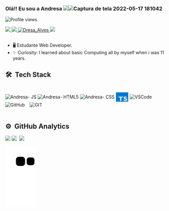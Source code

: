 ### Olá!! Eu sou a Andresa <img src="https://raw.githubusercontent.com/kaueMarques/kaueMarques/master/hi.gif" width="2px">![Captura de tela 2022-05-17 181042](https://user-images.githubusercontent.com/94997593/173963574-8169f70c-42b8-4df4-aa53-87d321131f28.jpg)


<p align="left"> <img src="https://komarev.com/ghpvc/?username=Andresa-Alves-Ribeiro&color=ff69b4&style=for-the-badge" alt="Profile views" /> </p>

<div>
  <a href="mailto:andresa_15ga@hotmail.com">
    <img src="https://img.shields.io/badge/-Gmail-%23333?style=for-the-badge&logo=gmail&logoColor=red" target="_blank">
  </a>
  <a href="https://www.linkedin.com/in/andresa-alves-ribeiro/" target="blank">
    <img src="https://img.shields.io/badge/-LinkedIn-%230077B5?style=for-the-badge&logo=linkedin&logoColor=white" target="_blank">
  </a>
  <a href="https://twitter.com/Dresa_Alves" target="blank">
    <img src="https://img.shields.io/twitter/follow/Dresa_Alves?style=for-the-badge" alt="Dresa_Alves" />
  </a> 
  <a href="https://www.instagram.com/dresa.alves" target="_blank"><img src="https://img.shields.io/badge/-Instagram-%23E4405F?style=for-the-badge&logo=instagram&logoColor=white" target="_blank"></a>
</div>

##

- 🖥️ Estudante Web Developer.
- ✨ Curiosity: I learned about basic Computing all by myself when i was 11 years.

## 🛠 &nbsp;Tech Stack

<div style="display: inline_block"><br>
  <img align="center" alt="Andresa- JS" height="30" width="40" src="https://cdn.jsdelivr.net/gh/devicons/devicon/icons/javascript/javascript-original.svg">
  <img align="center" alt="Andresa- HTML5" height="30" width="40" src="https://cdn.jsdelivr.net/gh/devicons/devicon/icons/html5/html5-original.svg">
  <img align="center" alt="Andresa- CSS" height="30" width="40" src="https://cdn.jsdelivr.net/gh/devicons/devicon/icons/css3/css3-original.svg">
  <img align="center" alt="Andresa- TypeScript" height="30" width="40" src="https://raw.githubusercontent.com/devicons/devicon/master/icons/typescript/typescript-plain.svg">
  <img align="center" alt="VSCode" height="30" width="40" src="https://cdn.worldvectorlogo.com/logos/visual-studio-code-1.svg">&nbsp;&nbsp;&nbsp;&nbsp;
  <img align="center" alt="GitHub" height="30" width="40" src="https://cdn.worldvectorlogo.com/logos/github-icon-1.svg">&nbsp;&nbsp;&nbsp;
  <img align="center" alt="GIT" height="30" width="40" src="https://cdn.worldvectorlogo.com/logos/git-icon.svg">&nbsp;&nbsp;&nbsp;&nbsp;
</div>

<br>

## ⚙️ &nbsp;GitHub Analytics

<div>
  <img height="160em" src="https://github-readme-stats.vercel.app/api?username=Andresa-Alves-Ribeiro&show_icons=true&theme=dracula&hide_border=true">
  <img height="160em" src="https://github-readme-streak-stats.herokuapp.com/?user=Andresa-Alves-Ribeiro&theme=dracula&hide_border=true"></a>&nbsp;
  <img height="165em" src="https://github-readme-stats.vercel.app/api/top-langs/?username=Andresa-Alves-Ribeiro&layout=compact&theme=dracula&hide_border=true">
  
  ![Snake animation](https://github.com/rafaballerini/rafaballerini/blob/output/github-contribution-grid-snake.svg)
  
</div>

